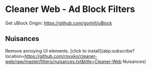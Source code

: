 # Cleaner Web - Ad Block Filters
Get uBlock Origin: https://github.com/gorhill/uBlock

## Nuisances
Remove annoying UI elements.
[click to install](abp:subscribe?location=https://github.com/rovyko/cleaner-web/raw/master/filters/nuisances.txt&title=Cleaner-Web Nuisances)
